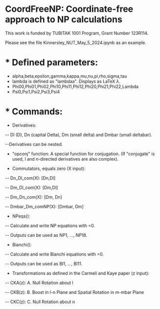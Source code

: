 # CoordFreeNP: Coordinate-free approach to NP calculations

This work is funded by TUBITAK 1001 Program, Grant Number 123R114.

Please see the file Kinnersley_NUT_May_5_2024.ipynb as an example.

# * Defined parameters:

- alpha,beta,epsilon,gamma,kappa,mu,nu,pi,rho,sigma,tau
- lambda is defined as "lambdaa". Displays as LaTeX $\lambda$.
- Phi00,Phi01,Phi02,Phi10,Phi11,Phi12,Phi20,Phi21,Phi22,Lambda
- Psi0,Psi1,Psi2,Psi3,Psi4

# * Commands:

- Derivatives:
  
-- Dl (D), Dn (capital Delta), Dm (small delta) and Dmbar (small deltabar). 

--Derivatives can be nested.

- "opconj" function: A special function for conjugation. 
(If "conjugate" is used, l and n-directed derivatives are also complex).

- Commutators, equals zero (X input):

-- Dn_Dl_com(X): [Dn,Dl]

-- Dm_Dl_com(X): [Dm,Dl]

-- Dm_Dn_com(X): [Dm, Dn]

-- Dmbar_Dm_comNP(X): [Dmbar, Dm]

- NPeqs(): 

-- Calculate and write NP equations with =0. 

-- Outputs can be used as NP1, ..., NP18.

- Bianchi():

-- Calculate and write Bianchi equations with =0. 

-- Outputs can be used as BI1, ..., BI11.

- Transformations as defined in the Carmeli and Kaye paper (z input):

-- CKA(z): A. Null Rotation about l

-- CKB(z): B. Boost in l-n Plane and Spatial Rotation in m-mbar Plane

-- CKC(z): C. Null Rotation about n
